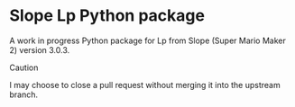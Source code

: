 # Slope Lp Python package
A work in progress Python package for Lp from Slope (Super Mario Maker 2) version 3.0.3.
> [!CAUTION]
> I may choose to close a pull request without merging it into the upstream branch.
